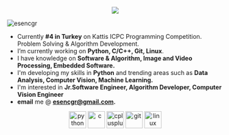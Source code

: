 
<p align="center">
    <img src="[![Cagri's github stats](https://github-readme-stats.vercel.app/api?username=esencgr&show_icons=true&theme=tokyonight&hide=prs)]                     (https://github.com/esncgr/github-readme-stats)" />

<!--          
[![Top Langs](https://github-readme-stats.vercel.app/api/top-langs/?username=esencgr&langs_count=9&hide=javascript,html,css,assembly&layout=compact&theme=tokyonight)](https://github.com/esencgr/github-readme-stats)   
[![Linkedin Badge](https://img.shields.io/badge/follow%20on%20linkedin-blue?style=for-the-badge&logo=linkedin)](https://www.linkedin.com/in/%C3%A7a%C4%9Fr%C4%B1-esen-b0aa93109/)
[![Medium Badge](https://img.shields.io/badge/follow%20on%20medium-black?style=for-the-badge&logo=Medium)](https://medium.com/cgresen)
[![Kattis Badge](https://img.shields.io/badge/My%20kattis%20tr%20ranking-darkgreen?style=for-the-badge&logo=kattis)](https://open.kattis.com/countries/TUR)
</p> -->
  
<p align="left"> 
   <img src="https://komarev.com/ghpvc/?username=esencgr" alt="esencgr" /> 
</p> 

-   Currently **#4 in Turkey** on Kattis ICPC Programming Competition. Problem Solving & Algorithm Development.
-   I’m currently working on **Python, C/C++, Git, Linux**.
-   I have knowledge on **Software & Algorithm, Image and Video Processing, Embedded Software.**
-   I'm developing my skills in **Python** and trending areas such as **Data Analysis, Computer Vision, Machine Learning.**
-   I'm interested in **Jr.Software Engineer, Algorithm Developer, Computer Vision Engineer**
-   **email** me @ **esencgr@gmail.com.**

<p align="center">
  <img src="https://devicons.github.io/devicon/devicon.git/icons/python/python-original.svg" alt="python" width="40" height="40"/> 
  <img src="https://devicons.github.io/devicon/devicon.git/icons/c/c-original.svg" alt="c" width="40" height="40"/> 
  <img src="https://devicons.github.io/devicon/devicon.git/icons/cplusplus/cplusplus-original.svg" alt="cplusplus" width="40" height="40"/> 
  <img src="https://www.vectorlogo.zone/logos/git-scm/git-scm-icon.svg" alt="git" width="40" height="40"/> 
  <img src="https://devicons.github.io/devicon/devicon.git/icons/linux/linux-original.svg" alt="linux" width="40" height="40"/> 
</p>

